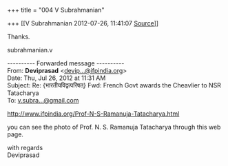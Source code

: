 +++
title = "004 V Subrahmanian"

+++
[[V Subrahmanian	2012-07-26, 11:41:07 [Source](https://groups.google.com/g/bvparishat/c/eammu6jlkWo)]]



Thanks.  
  
subrahmanian.v  
  

---------- Forwarded message ----------  
From: **Deviprasad** \<[devip...@ifpindia.org]()\>  
Date: Thu, Jul 26, 2012 at 11:31 AM  
Subject: Re: {भारतीयविद्वत्परिषत्} Fwd: French Govt awards the Cheavlier to NSR Tatacharya  
To: [v.subra...@gmail.com]()  
  
  

<http://www.ifpindia.org/Prof-N-S-Ramanuja-Tatacharya.html>  
  
you can see the photo of Prof. N. S. Ramanuja Tatacharya through this web page.  
  
  
with regards  
Deviprasad

  

  


